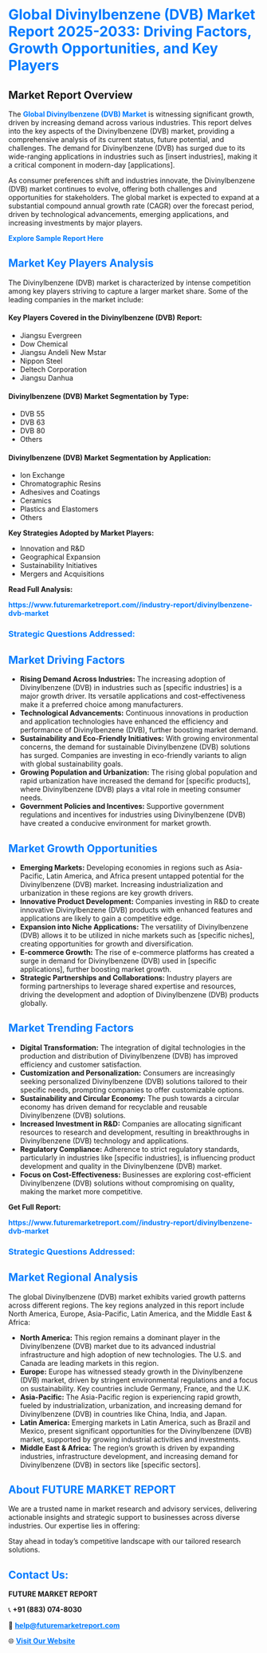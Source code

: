 <h1 style="color: #007BFF;">Global Divinylbenzene (DVB) Market Report 2025-2033: Driving Factors, Growth Opportunities, and Key Players</h1>

<section id="overview">
<h2>Market Report Overview</h2>
<p>The <a href="https://www.futuremarketreport.com//industry-report/divinylbenzene-dvb-market" style="color: #007BFF; text-decoration: none;"><strong>Global Divinylbenzene (DVB) Market</strong></a> is witnessing significant growth, driven by increasing demand across various industries. This report delves into the key aspects of the Divinylbenzene (DVB) market, providing a comprehensive analysis of its current status, future potential, and challenges. The demand for Divinylbenzene (DVB) has surged due to its wide-ranging applications in industries such as [insert industries], making it a critical component in modern-day [applications].</p>
<p>As consumer preferences shift and industries innovate, the Divinylbenzene (DVB) market continues to evolve, offering both challenges and opportunities for stakeholders. The global market is expected to expand at a substantial compound annual growth rate (CAGR) over the forecast period, driven by technological advancements, emerging applications, and increasing investments by major players.</p>
</section>

<section id="overview">
<p><a href="https://www.futuremarketreport.com//request-sample/reportId=58947" style="color: #007BFF; text-decoration: none;"><strong>Explore Sample Report Here</strong></a></p>
</section>

<section id="key-players">
<h2 style="color: #007BFF;">Market Key Players Analysis</h2>
<p>The Divinylbenzene (DVB) market is characterized by intense competition among key players striving to capture a larger market share. Some of the leading companies in the market include:</p>
<h4>Key Players Covered in the Divinylbenzene (DVB) Report:</h4>
<ul><li>Jiangsu Evergreen</li><li>Dow Chemical</li><li>Jiangsu Andeli New Mstar</li><li>Nippon Steel</li><li>Deltech Corporation</li><li>Jiangsu Danhua</li></ul>
<h4>Divinylbenzene (DVB) Market Segmentation by Type:</h4>
<ul><li>DVB 55</li><li>DVB 63</li><li>DVB 80</li><li>Others</li></ul>

<h4>Divinylbenzene (DVB) Market Segmentation by Application:</h4>
<ul><li>Ion Exchange</li><li>Chromatographic Resins</li><li>Adhesives and Coatings</li><li>Ceramics</li><li>Plastics and Elastomers</li><li>Others</li></ul>
<p><strong>Key Strategies Adopted by Market Players:</strong></p>
<ul>
<li>Innovation and R&D</li>
<li>Geographical Expansion</li>
<li>Sustainability Initiatives</li>
<li>Mergers and Acquisitions</li>
</ul>
</section>

<section>
<p><strong>Read Full Analysis: </strong></p><a href="https://www.futuremarketreport.com//industry-report/divinylbenzene-dvb-market" style="color: #007BFF; text-decoration: none;"><strong>https://www.futuremarketreport.com//industry-report/divinylbenzene-dvb-market</strong></a>
<h3 style="color: #007BFF;">Strategic Questions Addressed:</h3>
</section>

<section id="driving-factors">
<h2 style="color: #007BFF;">Market Driving Factors</h2>
<ul>
<li><strong>Rising Demand Across Industries:</strong> The increasing adoption of Divinylbenzene (DVB) in industries such as [specific industries] is a major growth driver. Its versatile applications and cost-effectiveness make it a preferred choice among manufacturers.</li>
<li><strong>Technological Advancements:</strong> Continuous innovations in production and application technologies have enhanced the efficiency and performance of Divinylbenzene (DVB), further boosting market demand.</li>
<li><strong>Sustainability and Eco-Friendly Initiatives:</strong> With growing environmental concerns, the demand for sustainable Divinylbenzene (DVB) solutions has surged. Companies are investing in eco-friendly variants to align with global sustainability goals.</li>
<li><strong>Growing Population and Urbanization:</strong> The rising global population and rapid urbanization have increased the demand for [specific products], where Divinylbenzene (DVB) plays a vital role in meeting consumer needs.</li>
<li><strong>Government Policies and Incentives:</strong> Supportive government regulations and incentives for industries using Divinylbenzene (DVB) have created a conducive environment for market growth.</li>
</ul>
</section>

<section id="growth-opportunities">
<h2 style="color: #007BFF;">Market Growth Opportunities</h2>
<ul>
<li><strong>Emerging Markets:</strong> Developing economies in regions such as Asia-Pacific, Latin America, and Africa present untapped potential for the Divinylbenzene (DVB) market. Increasing industrialization and urbanization in these regions are key growth drivers.</li>
<li><strong>Innovative Product Development:</strong> Companies investing in R&D to create innovative Divinylbenzene (DVB) products with enhanced features and applications are likely to gain a competitive edge.</li>
<li><strong>Expansion into Niche Applications:</strong> The versatility of Divinylbenzene (DVB) allows it to be utilized in niche markets such as [specific niches], creating opportunities for growth and diversification.</li>
<li><strong>E-commerce Growth:</strong> The rise of e-commerce platforms has created a surge in demand for Divinylbenzene (DVB) used in [specific applications], further boosting market growth.</li>
<li><strong>Strategic Partnerships and Collaborations:</strong> Industry players are forming partnerships to leverage shared expertise and resources, driving the development and adoption of Divinylbenzene (DVB) products globally.</li>
</ul>
</section>

<section id="trending-factors">
<h2 style="color: #007BFF;">Market Trending Factors</h2>
<ul>
<li><strong>Digital Transformation:</strong> The integration of digital technologies in the production and distribution of Divinylbenzene (DVB) has improved efficiency and customer satisfaction.</li>
<li><strong>Customization and Personalization:</strong> Consumers are increasingly seeking personalized Divinylbenzene (DVB) solutions tailored to their specific needs, prompting companies to offer customizable options.</li>
<li><strong>Sustainability and Circular Economy:</strong> The push towards a circular economy has driven demand for recyclable and reusable Divinylbenzene (DVB) solutions.</li>
<li><strong>Increased Investment in R&D:</strong> Companies are allocating significant resources to research and development, resulting in breakthroughs in Divinylbenzene (DVB) technology and applications.</li>
<li><strong>Regulatory Compliance:</strong> Adherence to strict regulatory standards, particularly in industries like [specific industries], is influencing product development and quality in the Divinylbenzene (DVB) market.</li>
<li><strong>Focus on Cost-Effectiveness:</strong> Businesses are exploring cost-efficient Divinylbenzene (DVB) solutions without compromising on quality, making the market more competitive.</li>
</ul>
</section>

<section>
<p><strong>Get Full Report: </strong></p><a href="https://www.futuremarketreport.com//industry-report/divinylbenzene-dvb-market" style="color: #007BFF; text-decoration: none;"><strong>https://www.futuremarketreport.com//industry-report/divinylbenzene-dvb-market</strong></a>
<h3 style="color: #007BFF;">Strategic Questions Addressed:</h3>
</section>


<section id="regional-analysis">
<h2 style="color: #007BFF;">Market Regional Analysis</h2>
<p>The global Divinylbenzene (DVB) market exhibits varied growth patterns across different regions. The key regions analyzed in this report include North America, Europe, Asia-Pacific, Latin America, and the Middle East & Africa:</p>
<ul>
<li><strong>North America:</strong> This region remains a dominant player in the Divinylbenzene (DVB) market due to its advanced industrial infrastructure and high adoption of new technologies. The U.S. and Canada are leading markets in this region.</li>
<li><strong>Europe:</strong> Europe has witnessed steady growth in the Divinylbenzene (DVB) market, driven by stringent environmental regulations and a focus on sustainability. Key countries include Germany, France, and the U.K.</li>
<li><strong>Asia-Pacific:</strong> The Asia-Pacific region is experiencing rapid growth, fueled by industrialization, urbanization, and increasing demand for Divinylbenzene (DVB) in countries like China, India, and Japan.</li>
<li><strong>Latin America:</strong> Emerging markets in Latin America, such as Brazil and Mexico, present significant opportunities for the Divinylbenzene (DVB) market, supported by growing industrial activities and investments.</li>
<li><strong>Middle East & Africa:</strong> The region’s growth is driven by expanding industries, infrastructure development, and increasing demand for Divinylbenzene (DVB) in sectors like [specific sectors].</li>
</ul>
</section>

<footer>
<h2 style="color: #007BFF;">About FUTURE MARKET REPORT</h2>
<p>We are a trusted name in market research and advisory services, delivering actionable insights and strategic support to businesses across diverse industries. Our expertise lies in offering:</p>

<p>Stay ahead in today’s competitive landscape with our tailored research solutions.</p>

<h2 style="color: #007BFF;">Contact Us:</h2>
<p><strong>FUTURE MARKET REPORT</strong></p>
<p>📞 <strong>+91 (883) 074-8030</strong></p>
<p>📧 <strong><a href="mailto:help@futuremarketreport.com" style="color: #007BFF;">help@futuremarketreport.com</a></strong></p>
<p>🌐 <strong><a href="https://www.futuremarketreport.com/" style="color: #007BFF;">Visit Our Website</a></strong></p>
</footer>